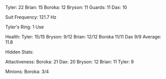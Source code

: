 Tyler: 22
Brian: 15
Boroka: 12
Bryson: 11
Guards: 11
Dax: 10

Suit Frequency: 121.7 Hz

Tyler's Ring: 1 Use

Health:
Tyler: 15/15
Bryson: 9/12
Brian: 12/12
Boroka 11/11
Dax 9/9
Average: 11.8

Hidden Stats:

Attactiveness:
Boroka: 21
Dax: 20
Bryson: 12
Brian: 11
Tyler: 9

Minions:
Boroka: 3/4